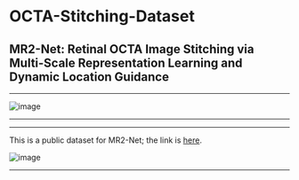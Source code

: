 # OCTA-Stitching-Dataset

## MR2-Net: Retinal OCTA Image Stitching via Multi-Scale Representation Learning and Dynamic Location Guidance
****

![image](https://github.com/jiongzhang-john/OCTA-Stitching-Dataset/blob/main/label.png)
****

****

This is a public dataset for MR2-Net; the link is [here](https://zenodo.org/records/11281652). 

![image](https://github.com/jiongzhang-john/OCTA-Stitching-Dataset/blob/main/link.png)
****

